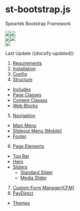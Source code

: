 # st-bootstrap.js
Speartek Bootstrap Framework

<div><img src="https://img.shields.io/badge/build-passing-green?style=flat-square"><img src="https://img.shields.io/github/issues-raw/rshelnutt/st-bootstrap.js?style=flat-square"></div>
<div><img src="https://img.shields.io/github/v/release/rshelnutt/st-bootstrap?style=flat-square"><img src="https://img.shields.io/github/release-date/rshelnutt/st-bootstrap?color=e22171&amp;style=flat-square"></div>
<div><img src="https://img.shields.io/badge/required-speartek%20723+-orange?style=flat-square"></div>

Last Update ({docsify-updated})

1. [Requirements](#requirements)
2. [Installation](#installation)
3. [Config](#config)
4. [Structure](#structure)
  - [Includes](#includes)
  - [Page Classes](#page-classes)
  - [Content Classes](#content-classes)
  - [Web Blocks](#web-blocks)
5. [Navigation](#navigation)
  - [Main Menu](#main-menu)
  - [Slideout Menu (Mobile)](#slideout-menu-mobile)
  - [Footer](#footer)
6. [Page Elements](#page-elements)
  - [Top Bar](#top-bar)
  - [Hero](#hero)
  - [Sliders](#sliders)
    - [Standard Slider](#standard-slider)
    - [Media Slider](#media-slider)
7. [Custom Form Manager(CFM)](#custom-form-manager-cfm)
8. [PayDirect](#paydirect)
  - [Themes](#themes)
